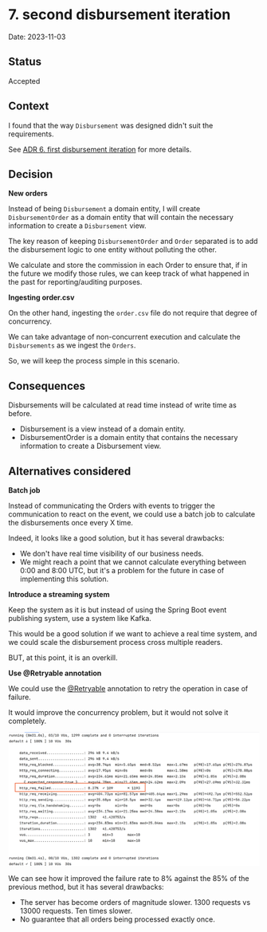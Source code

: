 # 7. second disbursement iteration

Date: 2023-11-03

## Status

Accepted

## Context

I found that the way `Disbursement` was designed didn't suit the requirements.

See [ADR 6. first disbursement iteration](./0006-concurrency-problem-detected.md) for more details.

## Decision

**New orders**

Instead of being `Disbursement` a domain entity, I will create `DisbursementOrder` as a domain entity that
will contain the necessary information to create a `Disbursement` view.

The key reason of keeping `DisbursementOrder` and `Order` separated is to add the disbursement logic to one entity without
polluting the other.

We calculate and store the commission in each Order to ensure that, if in the future we modify those rules, we can
keep track of what happened in the past for reporting/auditing purposes.

**Ingesting order.csv**

On the other hand, ingesting the `order.csv` file do not require that degree of concurrency.

We can take advantage of non-concurrent execution and calculate the `Disbursements` as we ingest the `Orders`.

So, we will keep the process simple in this scenario.

## Consequences

Disbursements will be calculated at read time instead of write time as before.

- Disbursement is a view instead of a domain entity.
- DisbursementOrder is a domain entity that contains the necessary information to create a Disbursement view.


## Alternatives considered

**Batch job**

Instead of communicating the Orders with events to trigger the communication to react on the event, we could use a batch job to calculate the disbursements once every X time.

Indeed, it looks like a good solution, but it has several drawbacks:

- We don't have real time visibility of our business needs.
- We might reach a point that we cannot calculate everything between 0:00 and 8:00 UTC, but it's a problem for the future in case of implementing this solution.

**Introduce a streaming system**

Keep the system as it is but instead of using the Spring Boot event publishing system, use a system like Kafka.

This would be a good solution if we want to achieve a real time system, and we could scale the disbursement process cross multiple readers.

BUT, at this point, it is an overkill.

**Use @Retryable annotation**

We could use the [@Retryable](https://docs.spring.io/spring-retry/docs/api/current/org/springframework/retry/annotation/Retryable.html) annotation to retry the operation in case of failure.

It would improve the concurrency problem, but it would not solve it completely.

![Concurrency test results](./assets/concurrency-test-retriable-results.png)

We can see how it improved the failure rate to 8% against the 85% of the previous method, but it has several drawbacks:

- The server has become orders of magnitude slower. 1300 requests vs 13000 requests. Ten times slower.
- No guarantee that all orders being processed exactly once.